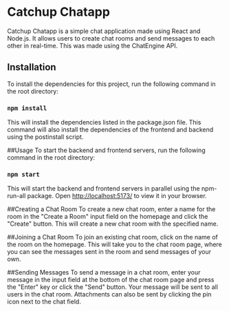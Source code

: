 # Catchup Chatapp
Catchup Chatapp is a simple chat application made using React and Node.js. It allows users to create chat rooms and send messages to each other in real-time. This was made using the ChatEngine API.

## Installation
To install the dependencies for this project, run the following command in the root directory:

### `npm install`
This will install the dependencies listed in the package.json file. This command will also install the dependencies of the frontend and backend using the postinstall script.

##Usage
To start the backend and frontend servers, run the following command in the root directory:

### `npm start`
This will start the backend and frontend servers in parallel using the npm-run-all package.
Open [http://localhost:5173/](http://localhost:5173/) to view it in your browser.

##Creating a Chat Room
To create a new chat room, enter a name for the room in the "Create a Room" input field on the homepage and click the "Create" button. This will create a new chat room with the specified name.

##Joining a Chat Room
To join an existing chat room, click on the name of the room on the homepage. This will take you to the chat room page, where you can see the messages sent in the room and send messages of your own.

##Sending Messages
To send a message in a chat room, enter your message in the input field at the bottom of the chat room page and press the "Enter" key or click the "Send" button. Your message will be sent to all users in the chat room.
Attachments can also be sent by clicking the pin icon next to the chat field.
